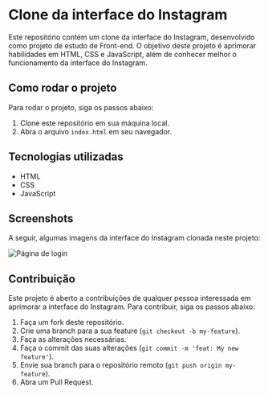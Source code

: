 
# Clone da interface do Instagram

Este repositório contém um clone da interface do Instagram, desenvolvido como projeto de estudo de Front-end. O objetivo deste projeto é aprimorar habilidades em HTML, CSS e JavaScript, além de conhecer melhor o funcionamento da interface do Instagram.

## Como rodar o projeto

Para rodar o projeto, siga os passos abaixo:

1. Clone este repositório em sua máquina local.
2. Abra o arquivo `index.html` em seu navegador.

## Tecnologias utilizadas

- HTML
- CSS
- JavaScript

## Screenshots

A seguir, algumas imagens da interface do Instagram clonada neste projeto:

![Página de login](interface_instagram/img/login.png)


## Contribuição

Este projeto é aberto a contribuições de qualquer pessoa interessada em aprimorar a interface do Instagram. Para contribuir, siga os passos abaixo:

1. Faça um fork deste repositório.
2. Crie uma branch para a sua feature (`git checkout -b my-feature`).
3. Faça as alterações necessárias.
4. Faça o commit das suas alterações (`git commit -m 'feat: My new feature'`).
5. Envie sua branch para o repositório remoto (`git push origin my-feature`).
6. Abra um Pull Request.
